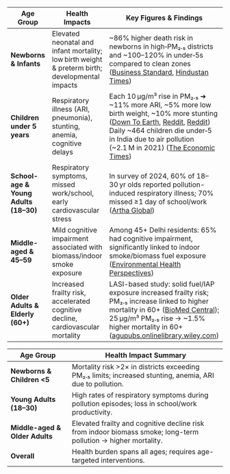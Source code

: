 | **Age Group**                         | **Health Impacts**                                                                              | **Key Figures & Findings**                                                                                                                                                                                                                                 |
| ------------------------------------- | ----------------------------------------------------------------------------------------------- | ---------------------------------------------------------------------------------------------------------------------------------------------------------------------------------------------------------------------------------------------------------- |
| **Newborns & Infants**                | Elevated neonatal and infant mortality; low birth weight & preterm birth; developmental impacts | \~86% higher death risk in newborns in high‑PM₂.₅ districts and \~100–120% in under‑5s compared to clean zones ([Business Standard][1], [Hindustan Times][2])                                                                                              |
| **Children under 5 years**            | Respiratory illness (ARI, pneumonia), stunting, anemia, cognitive delays                        | Each 10 μg/m³ rise in PM₂.₅ ➜ \~11% more ARI, \~5% more low birth weight, \~10% more stunting ([Down To Earth][3], [Reddit][4], [Reddit][5])<br>Daily \~464 children die under‑5 in India due to air pollution (\~2.1 M in 2021) ([The Economic Times][6]) |
| **School-age & Young Adults (18–30)** | Respiratory symptoms, missed work/school, early cardiovascular stress                           | In survey of 2024, 60% of 18–30 yr olds reported pollution-induced respiratory illness; 70% missed ≥1 day of school/work ([Artha Global][7])                                                                                                               |
| **Middle-aged & 45–59**               | Mild cognitive impairment associated with biomass/indoor smoke exposure                         | Among 45+ Delhi residents: 65% had cognitive impairment, significantly linked to indoor smoke/biomass fuel exposure ([Environmental Health Perspectives][8])                                                                                               |
| **Older Adults & Elderly (60+)**      | Increased frailty risk, accelerated cognitive decline, cardiovascular mortality                 | LASI-based study: solid fuel/IAP exposure increased frailty risk; PM₂.₅ increase linked to higher mortality in 60+ ([BioMed Central][9]); 25 μg/m³ PM₂.₅ rise → \~1.5% higher mortality in 60+ ([agupubs.onlinelibrary.wiley.com][10])                     |

[1]: https://www.business-standard.com/india-news/air-pollution-in-indian-cities-raises-death-risk-across-age-groups-study-124082700470_1.html?utm_source=chatgpt.com "Air pollution in Indian cities raises death risk across age groups: Study | India News - Business Standard"
[2]: https://www.hindustantimes.com/lifestyle/health/air-pollution-in-indian-districts-significantly-increased-death-risk-across-age-groups-study-finds-101724746983217.html?utm_source=chatgpt.com "Air pollution in Indian districts significantly increased death risk across age groups, study finds | Health - Hindustan Times"
[3]: https://www.downtoearth.org.in/air/gassed-how-air-pollution-is-causing-greater-loss-of-healthy-life-years-in-children-compared-to-older-people-93151?utm_source=chatgpt.com "Gassed: How air pollution is causing greater loss of healthy life years in children compared to olde"
[4]: https://www.reddit.com/r/IndiaSpeaks/comments/ylor5s?utm_source=chatgpt.com "Health effects of air pollution: PM2.5 particles are easily inhaled and absorbed by the lungs into the bloodstream, leading to a host of ill effects that manifest in cardiovascular illnesses, leading to a higher mortality and disease burden. Children are the worst affected."
[5]: https://www.reddit.com/r/IndiaSpeaks/comments/17lw9iy?utm_source=chatgpt.com "If India were to reduce its PM 2.5 levels according to the norms, the overall children's health would improve drastically"
[6]: https://economictimes.indiatimes.com/news/india/air-pollution-every-day-464-children-in-india-die-report/articleshow/111133693.cms?utm_source=chatgpt.com "Air pollution: Every day, 464 children in India die: Report - The Economic Times"
[7]: https://artha.global/reports/air-pollution-in-india-a-crisis-affecting-health-and-economy/?utm_source=chatgpt.com "Survey | The Health and Economic Impact of India’s Air Pollution Crisis – Artha Global"
[8]: https://ehp.niehs.nih.gov/doi/10.1289/JHP1375?utm_source=chatgpt.com "Indo-US Conference on Climate Change Impacts on Occupational and Environmental Health (CliCON-OEH 2025) | Environmental Health Perspectives | Vol. 13, No. 1"
[9]: https://archpublichealth.biomedcentral.com/articles/10.1186/s13690-025-01616-1?utm_source=chatgpt.com "Association of frailty with indoor air pollution among older adults and elderly population as per gender and age group: insights from Longitudinal Aging Study in India (LASI-1st Wave) | Archives of Public Health | Full Text"
[10]: https://agupubs.onlinelibrary.wiley.com/doi/10.1029/2023GH000968?utm_source=chatgpt.com "Air Pollution and Mortality in India: Investigating the Nexus of Ambient and Household Pollution Across Life Stages - Adhikary - 2024 - GeoHealth - Wiley Online Library"


| **Age Group**                   | **Health Impact Summary**                                                                                   |
|--------------------------------|-------------------------------------------------------------------------------------------------------------|
| **Newborns & Children <5**     | Mortality risk >2× in districts exceeding PM₂.₅ limits; increased stunting, anemia, ARI due to pollution.  |
| **Young Adults (18–30)**       | High rates of respiratory symptoms during pollution episodes; loss in school/work productivity.            |
| **Middle-aged & Older Adults** | Elevated frailty and cognitive decline risk from indoor biomass smoke; long-term pollution → higher mortality. |
| **Overall**                    | Health burden spans all ages; requires age-targeted interventions.                                          |
